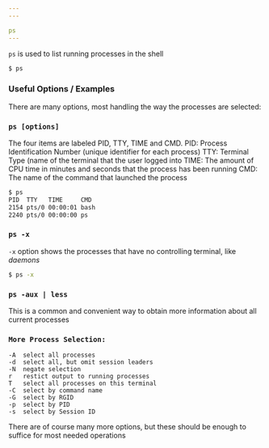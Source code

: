 ```yaml
---
---

ps
---
```


`ps` is used to list running processes in the shell

~~~ bash
$ ps
~~~

<!--more-->

### Useful Options / Examples
There are many options, most handling the way the processes are selected:

### `ps [options]`

The four items are labeled PID, TTY, TIME and CMD. 
PID: Process Identification Number (unique identifier for each process)
TTY: Terminal Type (name of the terminal that the user logged into
TIME: The amount of CPU time in minutes and seconds that the process has been running
CMD: The name of the command that launched the process

~~~ bash
$ ps 
PID  TTY   TIME     CMD
2154 pts/0 00:00:01 bash
2240 pts/0 00:00:00 ps
~~~

### `ps -x` 

`-x` option shows the processes that have no controlling terminal, like *daemons*

~~~ bash
$ ps -x
~~~


### `ps -aux | less`

This is a common and convenient way to obtain more information about all current processes


###  `More Process Selection:`
	-A 	select all processes
	-d	select all, but omit session leaders
	-N	negate selection
	r	restict output to running processes
	T	select all processes on this terminal
	-C	select by command name
	-G	select by RGID
	-p	select by PID
	-s	select by Session ID

There are of course many more options, but these should be enough to suffice for most needed operations


































































































































































































































































































































































